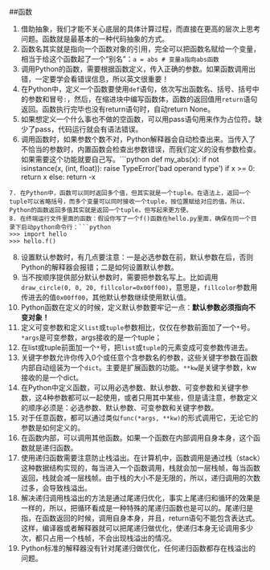 ##函数

1. 借助抽象，我们才能不关心底层的具体计算过程，而直接在更高的层次上思考问题。函数就是最基本的一种代码抽象的方式。
2. 函数名其实就是指向一个函数对象的引用，完全可以把函数名赋给一个变量，相当于给这个函数起了一个“别名”：```a = abs # 变量a指向abs函数```
3. 调用Python的函数，需要根据函数定义，传入正确的参数。如果函数调用出错，一定要学会看错误信息，所以英文很重要！
4. 在Python中，定义一个函数要使用`def`语句，依次写出函数名、括号、括号中的参数和冒号`:`，然后，在缩进块中编写函数体，函数的返回值用`return`语句返回。函数执行完毕也没有return语句时，自动return None。
5. 如果想定义一个什么事也不做的空函数，可以用pass语句用来作为占位符。缺少了pass，代码运行就会有语法错误。
6. 调用函数时，如果参数个数不对，Python解释器会自动检查出来。当传入了不恰当的参数时，内置函数会检查出参数错误，而我们定义的没有参数检查。如果需要这个功能就要自己写。```python
def my_abs(x):
    if not isinstance(x, (int, float)):
        raise TypeError('bad operand type')
    if x >= 0:
        return x
    else:
        return -x
```
7. 在Python中，函数可以同时返回多个值，但其实就是一个tuple。在语法上，返回一个tuple可以省略括号，而多个变量可以同时接收一个tuple，按位置赋给对应的值，所以，Python的函数返回多值其实就是返回一个tuple，但写起来更方便。
8. 在终端运行文件里面的函数：假设你写了一个f()函数在hello.py里面，确保在同一个目录下启动python命令行：```python
>>> import hello
>>> hello.f()
```
8. 设置默认参数时，有几点要注意：一是必选参数在前，默认参数在后，否则Python的解释器会报错；二是如何设置默认参数。
9. 当不按顺序提供部分默认参数时，需要把参数名写上。比如调用`draw_circle(0, 0, 20, fillcolor=0x00ff00)`，意思是，`fillcolor`参数用传进去的值`0x00ff00`，其他默认参数继续使用默认值。
10. Python函数在定义的时候，定义默认参数要牢记一点：**默认参数必须指向不变对象！**
11. 定义可变参数和定义`list`或`tuple`参数相比，仅仅在参数前面加了一个`*`号。`*args`是可变参数，args接收的是一个tuple；
12. 在list或tuple前面加一个`*`号，把`list`或`tuple`的元素变成可变参数传进去。
13. 关键字参数允许你传入0个或任意个含参数名的参数，这些关键字参数在函数内部自动组装为一个`dict`。主要是扩展函数的功能。`**kw`是关键字参数，kw接收的是一个dict。
14. 在Python中定义函数，可以用必选参数、默认参数、可变参数和关键字参数，这4种参数都可以一起使用，或者只用其中某些，但是请注意，参数定义的顺序必须是：必选参数、默认参数、可变参数和关键字参数。
15. 对于任意函数，都可以通过类似`func(*args, **kw)`的形式调用它，无论它的参数是如何定义的。
16. 在函数内部，可以调用其他函数。如果一个函数在内部调用自身本身，这个函数就是递归函数。
17. 使用递归函数需要注意防止栈溢出。在计算机中，函数调用是通过栈（stack）这种数据结构实现的，每当进入一个函数调用，栈就会加一层栈帧，每当函数返回，栈就会减一层栈帧。由于栈的大小不是无限的，所以，递归调用的次数过多，会导致栈溢出。
18. 解决递归调用栈溢出的方法是通过尾递归优化，事实上尾递归和循环的效果是一样的，所以，把循环看成是一种特殊的尾递归函数也是可以的。尾递归是指，在函数返回的时候，调用自身本身，并且，return语句不能包含表达式。这样，编译器或者解释器就可以把尾递归做优化，使递归本身无论调用多少次，都只占用一个栈帧，不会出现栈溢出的情况。
19. Python标准的解释器没有针对尾递归做优化，任何递归函数都存在栈溢出的问题。